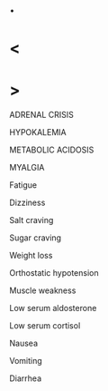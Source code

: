 # .

# <

# >

ADRENAL CRISIS

HYPOKALEMIA

METABOLIC ACIDOSIS

MYALGIA

Fatigue

Dizziness

Salt craving

Sugar craving

Weight loss

Orthostatic hypotension

Muscle weakness

Low serum aldosterone

Low serum cortisol

Nausea

Vomiting

Diarrhea
